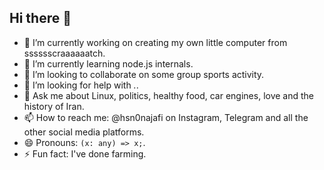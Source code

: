 ## Hi there 👋

- 🔭 I’m currently working on creating my own little computer from sssssscraaaaaatch.
- 🌱 I’m currently learning node.js internals.
- 👯 I’m looking to collaborate on some group sports activity.
- 🤔 I’m looking for help with *.*.
- 💬 Ask me about Linux, politics, healthy food, car engines, love and the history of Iran.
- 📫 How to reach me: @hsn0najafi on Instagram, Telegram and all the other social media platforms.
- 😄 Pronouns: ```(x: any) => x;```.
- ⚡ Fun fact: I've done farming.
